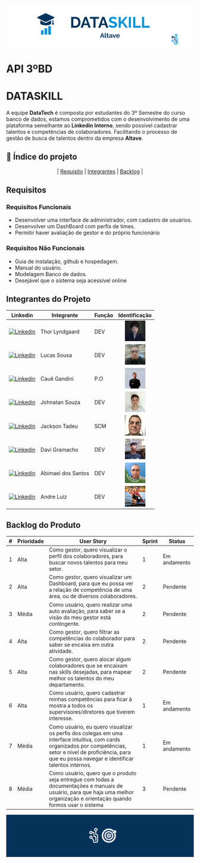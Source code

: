 <img src = "assets/cabecalho.png">

# API 3ºBD
# DATASKILL
A equipe **DataTech** é composta por estudantes do 3º Semestre do curso banco de dados, estamos comprometidos com o desenvolvimento de uma plataforma semelhante ao **Linkedin Interno**, sendo possível cadastrar talentos e competências de colaboradores. Facilitando o processo de gestão de busca de talentos dentro da empresa **Altave**.

## 📍 Índice do projeto 
<center>

| [Requisito](#requisitos) | [Integrantes](#integrantes-do-projeto) | [Backlog](#backlog-do-produto) |

</center>

## Requisitos
### Requisitos Funcionais

- Desenvolver uma interface de administrador, com cadastro de usuários.
- Desenvolver um DashBoard com perfis de times.
- Permitir haver avaliação de gestor e do próprio funcionário

### Requisitos Não Funcionais

- Guia de instalação, github e hospedagem.
- Manual do usuário.
- Modelagem Banco de dados.
- Desejável que o sistema seja acessível online

## Integrantes do Projeto 
| <center>Linkedin</center> | Integrante | Função | Identificação |
|-------------------------- |------------|--------|---------------|
|<a href="https://www.linkedin.com/in/thor-lyndgaard-b2155826b/"><img src="https://img.shields.io/badge/LinkedIn-0077B5?style=for-the-badge&logo=linkedin&logoColor=white" alt="Linkedin" ></a> | Thor Lyndgaard | DEV | <a href=""><center><img src="assets/team-profile/thor.jpg" height="55" width="55"></a></center> |
|<a href="https://www.linkedin.com/in/lucas-silva-sousa-79058421a/"><img src="https://img.shields.io/badge/LinkedIn-0077B5?style=for-the-badge&logo=linkedin&logoColor=white" alt="Linkedin" ></a> | Lucas Sousa | DEV | <a href=""><center><img src="assets/team-profile/lucas.jpg" height="55" width="55"></a></center> |
|<a href="https://www.linkedin.com/in/cau%C3%AA-gandini-7928771a2/"><img src="https://img.shields.io/badge/LinkedIn-0077B5?style=for-the-badge&logo=linkedin&logoColor=white" alt="Linkedin" ></a> | Cauê Gandini | P.O | <a href=""><center><img src="assets/team-profile/caue.jpg" height="55" width="55"></a></center> |
|<a href="https://www.linkedin.com/in/johnatan-souza/"><img src="https://img.shields.io/badge/LinkedIn-0077B5?style=for-the-badge&logo=linkedin&logoColor=white" alt="Linkedin" ></a> | Johnatan Souza | DEV | <a href=""><center><img src="assets/team-profile/john.jpg" height="55" width="55"></a></center> |
|<a href="https://www.linkedin.com/in/jacksonmoraes/"><img src="https://img.shields.io/badge/LinkedIn-0077B5?style=for-the-badge&logo=linkedin&logoColor=white" alt="Linkedin" ></a> | Jackson Tadeu | SCM | <a href=""><center><img src="assets/team-profile/jackson.jpg" height="55" width="55"></a></center> |
|<a href="https://www.linkedin.com/in/davi-gramacho-702a48326/"><img src="https://img.shields.io/badge/LinkedIn-0077B5?style=for-the-badge&logo=linkedin&logoColor=white" alt="Linkedin" ></a> | Davi Gramacho | DEV | <a href=""><center><img src="assets/team-profile/davi.jpg" height="55" width="55"></a></center> |
|<a href="https://www.linkedin.com/in/abimael-souza-dos-santos-8776751a8/"><img src="https://img.shields.io/badge/LinkedIn-0077B5?style=for-the-badge&logo=linkedin&logoColor=white" alt="Linkedin" ></a> | Abimael dos Santos | DEV | <a href=""><center><img src="assets/team-profile/abimael.jpg" height="55" width="55"></a></center> |
|<a href=""><img src="https://img.shields.io/badge/LinkedIn-0077B5?style=for-the-badge&logo=linkedin&logoColor=white" alt="Linkedin" ></a> | Andre Luiz | DEV | <a href=""><center><img src="assets/team-profile/andre.jpg" height="55" width="55"></a></center> |

## Backlog do Produto

| #  | Prioridade | User Story                                                                                                   | Sprint | Status       |
|----|------------|--------------------------------------------------------------------------------------------------------------|--------|--------------|
| 1  | Alta       | Como gestor, quero visualizar o perfil dos colaboradores, para buscar novos talentos para meu setor.    | 1     | Em andamento   |
| 2  | Alta       | Como gestor, quero visualizar um Dashboard, para que eu possa ver a relação de competência de uma área, ou de diversos colaboradores.| 2      | Pendente  |
| 3  | Média      | Como usuário, quero realizar uma auto avaliação, para saber se a visão do meu gestor está contingente.  | 2      | Pendente     |
| 4  | Alta       | Como gestor, quero filtrar as competências do colaborador para saber se encaixa em outra atividade.     | 2     | Pendente    |
| 5  | Alta       | Como gestor, quero alocar algum colaboradores que se encaixam nas skills desejadas, para mapear melhor os talentos do meu departamento. | 2      | Pendente |
| 6  | Alta       | Como usuário, quero cadastrar minhas competências para ficar à mostra a todos os supervisores/diretores que tiverem interesse. | 1      | Em andamento |
| 7  | Média       | Como usuário, eu quero visualizar os perfis dos colegas em uma interface intuitiva, com cards organizados por competências, setor e nível de proficiência, para que eu possa navegar e identificar talentos internos. | 1      | Em andamento |
| 8  | Média       | Como usuário, quero que o produto seja entregue com todas a documentações e manuais de usuário, para que haja uma melhor organização e orientação quando formos usar o sistema | 3  | Pendente|

<img src = "assets/rodape.png">
